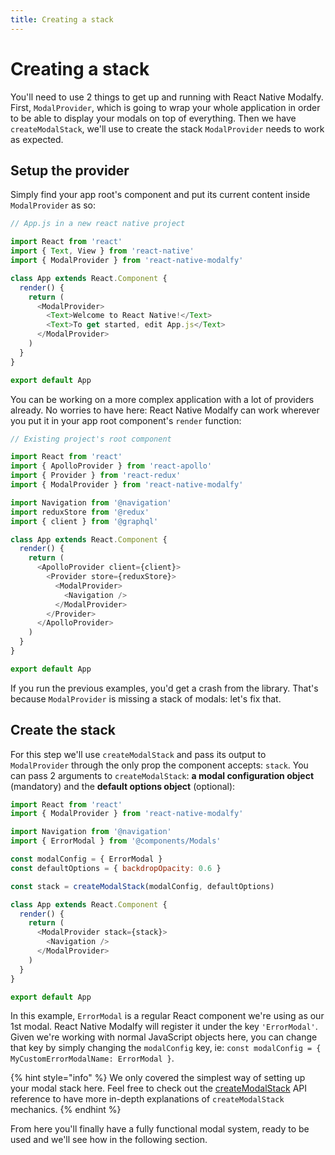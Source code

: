 ```yaml
---
title: Creating a stack
---
```


# Creating a stack

You'll need to use 2 things to get up and running with React Native Modalfy. First, `ModalProvider`, which is going to wrap your whole application in order to be able to display your modals on top of everything. Then we have `createModalStack`, we'll use to create the stack `ModalProvider` needs to work as expected.

## Setup the provider

Simply find your app root's component and put its current content inside `ModalProvider` as so:

```javascript
// App.js in a new react native project

import React from 'react'
import { Text, View } from 'react-native'
import { ModalProvider } from 'react-native-modalfy'

class App extends React.Component {
  render() {
    return (
      <ModalProvider>
        <Text>Welcome to React Native!</Text>
        <Text>To get started, edit App.js</Text>
      </ModalProvider>
    )
  }
}

export default App
```

You can be working on a more complex application with a lot of providers already. No worries to have here: React Native Modalfy can work wherever you put it in your app root component's `render` function:

```javascript
// Existing project's root component

import React from 'react'
import { ApolloProvider } from 'react-apollo'
import { Provider } from 'react-redux'
import { ModalProvider } from 'react-native-modalfy'

import Navigation from '@navigation'
import reduxStore from '@redux'
import { client } from '@graphql'

class App extends React.Component {
  render() {
    return (
      <ApolloProvider client={client}>
        <Provider store={reduxStore}>
          <ModalProvider>
            <Navigation />
          </ModalProvider>
        </Provider>
      </ApolloProvider>
    )
  }
}

export default App
```

If you run the previous examples, you'd get a crash from the library. That's because `ModalProvider` is missing a stack of modals: let's fix that.

## Create the stack

For this step we'll use `createModalStack` and pass its output to `ModalProvider` through the only prop the component accepts: `stack`. You can pass 2 arguments to `createModalStack`: **a modal configuration object** \(mandatory\) and the **default options object** \(optional\):

```javascript
import React from 'react'
import { ModalProvider } from 'react-native-modalfy'

import Navigation from '@navigation'
import { ErrorModal } from '@components/Modals'

const modalConfig = { ErrorModal }
const defaultOptions = { backdropOpacity: 0.6 }

const stack = createModalStack(modalConfig, defaultOptions)

class App extends React.Component {
  render() {
    return (
      <ModalProvider stack={stack}>
        <Navigation />
      </ModalProvider>
    )
  }
}

export default App
```

In this example, `ErrorModal` is a regular React component we're using as our 1st modal. React Native Modalfy will register it under the key `'ErrorModal'`. Given we're working with normal JavaScript objects here, you can change that key by simply changing the `modalConfig` key, ie: `const modalConfig = { MyCustomErrorModalName: ErrorModal }`.

{% hint style="info" %}
We only covered the simplest way of setting up your modal stack here. Feel free to check out the [createModalStack](../api/create-modal-stack.md) API reference to have more in-depth explanations of `createModalStack` mechanics.
{% endhint %}

From here you'll finally have a fully functional modal system, ready to be used and we'll see how in the following section.

